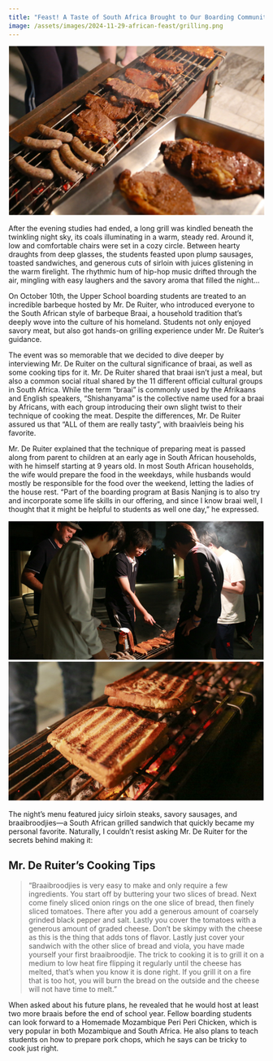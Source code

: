 ```yaml
---
title: "Feast! A Taste of South Africa Brought to Our Boarding Community"
image: /assets/images/2024-11-29-african-feast/grilling.png
---
```


![Caption: *Sirloin Steak and Sausages being cooked on the grill which are generously purchased by Mr. De Ruiter.](/assets/images/2024-11-29-african-feast/grilling.png)

After the evening studies had ended, a long grill was kindled beneath the twinkling night sky, its coals illuminating in a warm, steady red. Around it, low and comfortable chairs were set in a cozy circle. Between hearty draughts from deep glasses, the students feasted upon plump sausages, toasted sandwiches, and generous cuts of sirloin with juices glistening in the warm firelight. The rhythmic hum of hip-hop music drifted through the air, mingling with easy laughers and the savory aroma that filled the night…

On October 10th, the Upper School boarding students are treated to an incredible barbeque hosted by Mr. De Ruiter, who introduced everyone to the South African style of barbeque Braai, a household tradition that’s deeply wove into the culture of his homeland. Students not only enjoyed savory meat, but also got hands-on grilling experience under Mr. De Ruiter’s guidance.

The event was so memorable that we decided to dive deeper by interviewing Mr. De Ruiter on the cultural significance of braai, as well as some cooking tips for it. Mr. De Ruiter shared that braai isn’t just a meal, but also a common social ritual shared by the 11 different official cultural groups in South Africa. While the term “braai” is commonly used by the Afrikaans and English speakers, “Shishanyama” is the collective name used for a braai by Africans, with each group introducing their own slight twist to their technique of cooking the meat. Despite the differences, Mr. De Ruiter assured us that “ALL of them are really tasty”, with braaivleis being his favorite.

Mr. De Ruiter explained that the technique of preparing meat is passed along from parent to children at an early age in South African households, with he himself starting at 9 years old. In most South African households, the wife would prepare the food in the weekdays, while husbands would mostly be responsible for the food over the weekend, letting the ladies of the house rest. “Part of the boarding program at Basis Nanjing is to also try and incorporate some life skills in our offering, and since I know braai well, I thought that it might be helpful to students as well one day,” he expressed.

![Caption: South African Braaibroodjies Sandwiches](/assets/images/2024-11-29-african-feast/braaibroodjies.png)

The night’s menu featured juicy sirloin steaks, savory sausages, and braaibroodjies—a South African grilled sandwich that quickly became my personal favorite. Naturally, I couldn’t resist asking Mr. De Ruiter for the secrets behind making it:

## Mr. De Ruiter’s Cooking Tips

> “Braaibroodjies is very easy to make and only require a few ingredients. You start off by buttering your two slices of bread. Next come finely sliced onion rings on the one slice of bread, then finely sliced tomatoes. There after you add a generous amount of coarsely grinded black pepper and salt. Lastly you cover the tomatoes with a generous amount of graded cheese. Don’t be skimpy with the cheese as this is the thing that adds tons of flavor. Lastly just cover your sandwich with the other slice of bread and viola, you have made yourself your first braaibroodjie. The trick to cooking it is to grill it on a medium to low heat fire flipping it regularly until the cheese has melted, that’s when you know it is done right. If you grill it on a fire that is too hot, you will burn the bread on the outside and the cheese will not have time to melt.”

When asked about his future plans, he revealed that he would host at least two more braais before the end of school year. Fellow boarding students can look forward to a Homemade Mozambique Peri Peri Chicken, which is very popular in both Mozambique and South Africa. He also plans to teach students on how to prepare pork chops, which he says can be tricky to cook just right.
